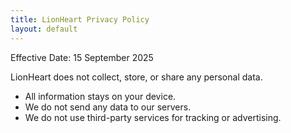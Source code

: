 ```yaml
---
title: LionHeart Privacy Policy
layout: default
---
```


Effective Date: 15 September 2025

LionHeart does not collect, store, or share any personal data.
- All information stays on your device.
- We do not send any data to our servers.
- We do not use third-party services for tracking or advertising.

